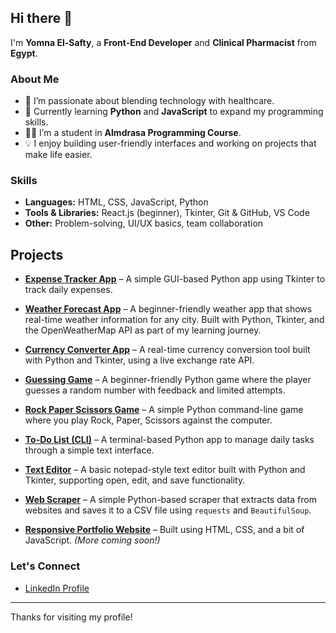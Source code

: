 ## Hi there 👋

I'm **Yomna El-Safty**, a **Front-End Developer** and **Clinical Pharmacist** from **Egypt**.

### About Me
- 🔭 I’m passionate about blending technology with healthcare.
- 🌱 Currently learning **Python** and **JavaScript** to expand my programming skills.
- 👩‍💻 I’m a student in **Almdrasa Programming Course**.
- 💡 I enjoy building user-friendly interfaces and working on projects that make life easier.

### Skills
- **Languages:** HTML, CSS, JavaScript, Python
- **Tools & Libraries:** React.js (beginner), Tkinter, Git & GitHub, VS Code
- **Other:** Problem-solving, UI/UX basics, team collaboration
  

## Projects

- [**Expense Tracker App**](https://github.com/yomnaelsafty/Expense-tracher) – A simple GUI-based Python app using Tkinter to track daily expenses.

- [**Weather Forecast App**](https://github.com/yomnaelsafty/weather_forecast) – A beginner-friendly weather app that shows real-time weather information for any city.
  Built with Python, Tkinter, and the OpenWeatherMap API as part of my learning journey.
  
- [**Currency Converter App**](https://github.com/yomnaelsafty/currency_converter) – A real-time currency conversion tool built with Python and Tkinter, using a live exchange rate API.

- [**Guessing Game**](https://github.com/yomnaelsafty/guessing_game) – A beginner-friendly Python game where the player guesses a random number with feedback and limited attempts.

- [**Rock Paper Scissors Game**](https://github.com/yomnaelsafty/paper_rock_scissors) – A simple Python command-line game where you play Rock, Paper, Scissors against the computer.
  
- [**To-Do List (CLI)**](https://github.com/yomnaelsafty/todo_list) – A terminal-based Python app to manage daily tasks through a simple text interface.

- [**Text Editor**](https://github.com/yomnaelsafty/text_editor) – A basic notepad-style text editor built with Python and Tkinter, supporting open, edit, and save functionality.

- [**Web Scraper**](https://github.com/yomnaelsafty/Web_Scraper) – A simple Python-based scraper that extracts data from websites and saves it to a CSV file using `requests` and `BeautifulSoup`.
  
- [**Responsive Portfolio Website**](#) – Built using HTML, CSS, and a bit of JavaScript. *(More coming soon!)*





### Let's Connect
- [LinkedIn Profile](https://www.linkedin.com/in/yomna-ali-66a778148)

---

Thanks for visiting my profile!
